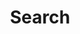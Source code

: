 ---
title: "Search" # in any language you want
layout: "search" # is necessary
# url: "search"
# description: "Description for Search"
summary: "search"
placeholder: "type keywords to search"
draft: false
---